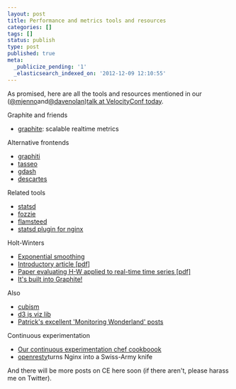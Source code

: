 ```yaml
---
layout: post
title: Performance and metrics tools and resources
categories: []
tags: []
status: publish
type: post
published: true
meta:
  _publicize_pending: '1'
  _elasticsearch_indexed_on: '2012-12-09 12:10:55'
---
```

As promised, here are all the tools and resources mentioned in our (<a href="https://twitter.com/mjenno">@mjenno</a>and<a href="https://twitter.com/davenolan">@davenolan</a>)<a href="http://velocityconf.com/velocityeu2012/public/schedule/detail/26634">talk at VelocityConf today</a>.

Graphite and friends
<ul>
	<li><a title="graphite, scalable reatime metrics" href="http://graphite.wikidot.com/">graphite</a>: scalable realtime metrics</li>
</ul>
Alternative frontends
<ul>
	<li><a href="https://github.com/paperlesspost/graphiti">graphiti</a></li>
	<li><a href="https://github.com/obfuscurity/tasseo">tasseo</a></li>
	<li><a href="https://github.com/ripienaar/gdash">gdash</a></li>
	<li><a href="https://github.com/obfuscurity/descartes">descartes</a></li>
</ul>
Related tools
<ul>
	<li><a href="https://github.com/etsy/statsd">statsd</a></li>
	<li><a href="https://github.com/lonelyplanet/fozzie">fozzie</a></li>
	<li><a href="https://github.com/lonelyplanet/fozzie">flamsteed</a></li>
	<li><a href="https://github.com/zebrafishlabs/nginx-statsd">statsd plugin for nginx</a></li>
</ul>
Holt-Winters
<ul>
	<li><a href="http://en.wikipedia.org/wiki/Exponential_smoothing">Exponential smoothing</a></li>
	<li><a href="http://forecasters.org/pdfs/foresight/free/Issue19_goodwin.pdf">Introductory article [pdf]</a></li>
	<li><a href="http://www.evanmiller.org/poisson.pdf">Paper evaluating H-W applied to real-time time series [pdf]</a></li>
	<li><a href="http://graphite.readthedocs.org/en/0.9.10/functions.html#graphite.render.functions.holtWintersAberration">It's built into Graphite!</a></li>
</ul>
Also
<ul>
	<li><a href="http://square.github.com/cubism/">cubism</a></li>
	<li><a href="http://d3js.org/">d3 js viz lib</a></li>
	<li><a href="http://jedi.be/blog/2012/01/03/monitoring-wonderland-metrics-api-gateways/">Patrick's excellent 'Monitoring Wonderland' posts</a></li>
</ul>
Continuous experimentation
<ul>
	<li><a href="https://gist.github.com/3833637">Our continuous experimentation chef cookboook</a></li>
	<li><a href="http://openresty.org/">openresty</a>turns Nginx into a Swiss-Army knife</li>
</ul>
And there will be more posts on CE here soon (if there aren't, please harass me on Twitter).
